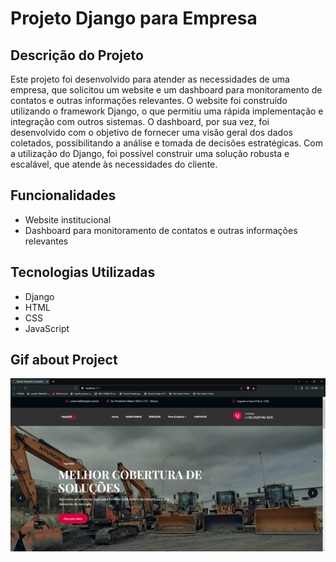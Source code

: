 # Projeto Django para Empresa

## Descrição do Projeto

Este projeto foi desenvolvido para atender as necessidades de uma empresa, que solicitou um website e um dashboard para monitoramento de contatos e outras informações relevantes. O website foi construído utilizando o framework Django, o que permitiu uma rápida implementação e integração com outros sistemas. O dashboard, por sua vez, foi desenvolvido com o objetivo de fornecer uma visão geral dos dados coletados, possibilitando a análise e tomada de decisões estratégicas. Com a utilização do Django, foi possível construir uma solução robusta e escalável, que atende às necessidades do cliente.

## Funcionalidades

- Website institucional
- Dashboard para monitoramento de contatos e outras informações relevantes

## Tecnologias Utilizadas

- Django
- HTML
- CSS
- JavaScript

## Gif about Project

![](app/documentation/TquiperTransporteeLocaesdeEquipamentos-Brave2024-06-0710-52-54-ezgif.com-video-to-gif-converter.gif)